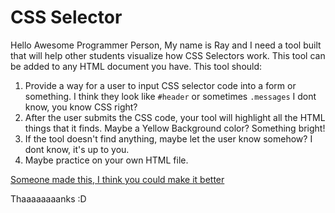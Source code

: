 # CSS Selector
Hello Awesome Programmer Person, My name is Ray and I need a tool built that will help other students visualize how CSS Selectors work. This tool can be added to any HTML document you have. This tool should:

1. Provide a way for a user to input CSS selector code into a form or something. I think they look like `#header` or sometimes `.messages` I dont know, you know CSS right?
2. After the user submits the CSS code, your tool will highlight all the HTML things that it finds. Maybe a Yellow Background color? Something bright!
3. If the tool doesn't find anything, maybe let the user know somehow? I dont know, it's up to you.
4. Maybe practice on your own HTML file.

[Someone made this, I think you could make it better](http://sgnl.github.io/css-selector-practice/)

Thaaaaaaaanks :D